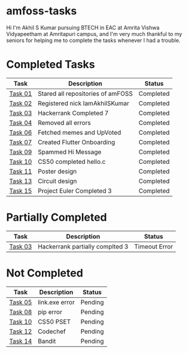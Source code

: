 # amfoss-tasks

<p>Hi I'm Akhil S Kumar pursuing BTECH in EAC at Amrita Vishwa Vidyapeetham at Amritapuri campus, and I'm very much thankful to my seniors for helping me to complete the tasks whenever I had a trouble.</p>

<h1>Completed Tasks</h1>

| Task | Description | Status |
| --- | --- | --- |
| [Task 01](https://github.com/akhil-s-kumar/amfoss-tasks/tree/main/task-01) | Stared all repositories of amFOSS | Completed |
| [Task 02](https://github.com/akhil-s-kumar/amfoss-tasks/tree/main/task-02) | Registered nick IamAkhilSKumar | Completed |
| [Task 03](https://github.com/akhil-s-kumar/amfoss-tasks/tree/main/task-03) | Hackerrank Completed 7 | Completed |
| [Task 04](https://github.com/akhil-s-kumar/amfoss-tasks/tree/main/task-04) | Removed all errors | Completed |
| [Task 06](https://github.com/akhil-s-kumar/amfoss-tasks/tree/main/task-06) | Fetched memes and UpVoted | Completed |
| [Task 07](https://github.com/akhil-s-kumar/amfoss-tasks/tree/main/task-07) | Created Flutter Onboarding | Completed |
| [Task 09](https://github.com/akhil-s-kumar/amfoss-tasks/tree/main/task-09) | Spammed Hi Message | Completed |
| [Task 10](https://github.com/akhil-s-kumar/amfoss-tasks/tree/main/task-10) | CS50 completed hello.c | Completed |
| [Task 11](https://github.com/akhil-s-kumar/amfoss-tasks/tree/main/task-11) | Poster design | Completed |
| [Task 13](https://github.com/akhil-s-kumar/amfoss-tasks/tree/main/task-13) | Circuit design | Completed |
| [Task 15](https://github.com/akhil-s-kumar/amfoss-tasks/tree/main/task-15) | Project Euler Completed 3 | Completed |

<h1>Partially Completed</h1>

| Task | Description | Status |
| --- | --- | --- |
| [Task 03](https://github.com/akhil-s-kumar/amfoss-tasks/tree/main/task-03) | Hackerrank partially complted 3 | Timeout Error |

<h1>Not Completed</h1>

| Task | Description | Status |
| --- | --- | --- |
| [Task 05](https://github.com/akhil-s-kumar/amfoss-tasks/tree/main/task-05) | link.exe error | Pending |
| [Task 08](https://github.com/akhil-s-kumar/amfoss-tasks/tree/main/task-08) | pip error | Pending |
| [Task 10](https://github.com/akhil-s-kumar/amfoss-tasks/tree/main/task-10) | CS50 PSET | Pending |
| [Task 12](https://github.com/akhil-s-kumar/amfoss-tasks/) | Codechef | Pending |
| [Task 14](https://github.com/akhil-s-kumar/amfoss-tasks/) | Bandit | Pending |
